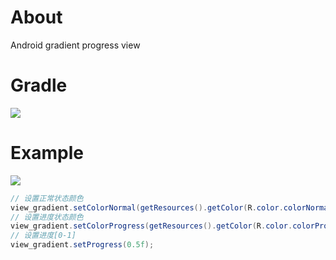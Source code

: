 # About
Android gradient progress view

# Gradle
[![](https://jitpack.io/v/zj565061763/gradient-view.svg)](https://jitpack.io/#zj565061763/gradient-view)

# Example
![](https://thumbsnap.com/i/KwVCQybG.gif?1106)

```java
// 设置正常状态颜色
view_gradient.setColorNormal(getResources().getColor(R.color.colorNormalStart), getResources().getColor(R.color.colorNormalEnd));
// 设置进度状态颜色
view_gradient.setColorProgress(getResources().getColor(R.color.colorProgressStart), getResources().getColor(R.color.colorProgressEnd));
// 设置进度[0-1]
view_gradient.setProgress(0.5f);
```